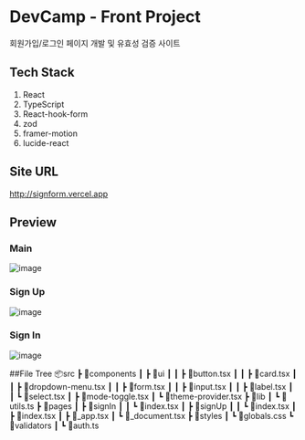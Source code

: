 # DevCamp - Front Project
회원가입/로그인 페이지 개발 및 유효성 검증 사이트

## Tech Stack
1. React
2. TypeScript
3. React-hook-form
4. zod
5. framer-motion
6. lucide-react

## Site URL
http://signform.vercel.app

## Preview
### Main
![image](https://github.com/hwangdae/SignIn-SignUp/assets/105066603/27737518-10c6-4abf-9717-1cd8285ff49f)
### Sign Up
![image](https://github.com/hwangdae/SignIn-SignUp/assets/105066603/d38f739e-a656-49df-aa33-eb8b3049ac1b)
### Sign In
![image](https://github.com/hwangdae/SignIn-SignUp/assets/105066603/d4cac889-a0a6-4b6e-bdba-0b2baf3d3b8c)

##File Tree
📦src
 ┣ 📂components
 ┃ ┣ 📂ui
 ┃ ┃ ┣ 📜button.tsx
 ┃ ┃ ┣ 📜card.tsx
 ┃ ┃ ┣ 📜dropdown-menu.tsx
 ┃ ┃ ┣ 📜form.tsx
 ┃ ┃ ┣ 📜input.tsx
 ┃ ┃ ┣ 📜label.tsx
 ┃ ┃ ┗ 📜select.tsx
 ┃ ┣ 📜mode-toggle.tsx
 ┃ ┗ 📜theme-provider.tsx
 ┣ 📂lib
 ┃ ┗ 📜utils.ts
 ┣ 📂pages
 ┃ ┣ 📂signIn
 ┃ ┃ ┗ 📜index.tsx
 ┃ ┣ 📂signUp
 ┃ ┃ ┗ 📜index.tsx
 ┃ ┣ 📜index.tsx
 ┃ ┣ 📜_app.tsx
 ┃ ┗ 📜_document.tsx
 ┣ 📂styles
 ┃ ┗ 📜globals.css
 ┗ 📂validators
 ┃ ┗ 📜auth.ts
